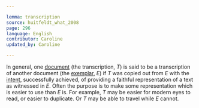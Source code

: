 ```yaml
---

lemma: transcription
source: huitfeldt_what_2008
page: 296
language: English
contributor: Caroline
updated_by: Caroline

---
```


In general, one [document](document.html) (the transcription, _T_) is said to be a transcription of another document (the [exemplar](exemplar.html), _E_) if _T_ was copied out from _E_ with the [intent](intentionality.html), successfully achieved, of providing a faithful representation of a text as witnessed in _E_. Often the purpose is to make some representation which is easier to use than _E_ is. For example, _T_ may be easier for modern eyes to read, or easier to duplicate. Or _T_ may be able to travel while _E_ cannot.
